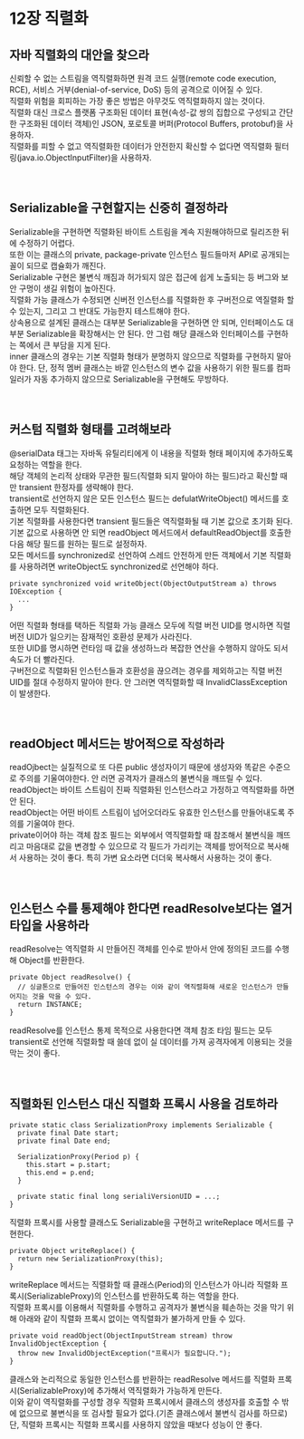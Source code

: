 # 12장 직렬화
## 자바 직렬화의 대안을 찾으라
신뢰할 수 없는 스트림을 역직렬화하면 원격 코드 실행(remote code execution, RCE), 서비스 거부(denial-of-service, DoS) 등의 공격으로 이어질 수 있다.</br>
직렬화 위험을 회피하는 가장 좋은 방법은 아무것도 역직렬화하지 않는 것이다.</br>
직렬화 대신 크로스 플랫폼 구조화된 데이터 표현(속성-값 쌍의 집합으로 구성되고 간단한 구조화된 데이터 객체)인 JSON, 포로토콜 버퍼(Protocol Buffers, protobuf)을 사용하자.</br>
직렬화를 피할 수 없고 역직렬화한 데이터가 안전한지 확신할 수 없다면 역직렬화 필터링(java.io.ObjectInputFilter)을 사용하자.</br>
</br></br>

## Serializable을 구현할지는 신중히 결정하라
Serializable을 구현하면 직렬화된 바이트 스트림을 계속 지원해야하므로 릴리즈한 뒤에 수정하기 어렵다.</br>
또한 이는 클래스의 private, package-private 인스턴스 필드들마저 API로 공개되는 꼴이 되므로 캡슐화가 깨진다.</br>
Serializable 구현은 불변식 깨짐과 허가되지 않은 접근에 쉽게 노출되는 등 버그와 보안 구멍이 생길 위험이 높아진다.</br>
직렬화 가능 클래스가 수정되면 신버전 인스턴스를 직렬화한 후 구버전으로 역질렬화 할 수 있는지, 그리고 그 반대도 가능한지 테스트해야 한다.</br>
상속용으로 설계된 클래스는 대부분 Serializable을 구현하면 안 되며, 인터페이스도 대부분 Serializable을 확장해서는 안 된다. 안 그럼 해당 클래스와 인터페이스를 구현하는 쪽에서 큰 부담을 지게 된다.</br>
inner 클래스의 경우는 기본 직렬화 형태가 분명하지 않으므로 직렬화를 구현하지 말아야 한다. 단, 정적 멤버 클래스는 바깥 인스턴스의 변수 값을 사용하기 위한 필드를 컴파일러가 자동 추가하지 않으므로 Serializable을 구현해도 무방하다.</br>
</br></br>

## 커스텀 직렬화 형태를 고려해보라
@serialData 태그는 자바독 유틸리티에게 이 내용을 직렬화 형태 페이지에 추가하도록 요청하는 역할을 한다.</br>
해당 객체의 논리적 상태와 무관한 필드(직렬화 되지 말아야 하는 필드)라고 확신할 때만 transient 한정자를 생략해야 한다.</br>
transient로 선언하지 않은 모든 인스턴스 필드는 defulatWriteObject() 메서드를 호출하면 모두 직렬화된다.</br>
기본 직렬화를 사용한다면 transient 필드들은 역직렬화될 때 기본 값으로 초기화 된다.</br>
기본 값으로 사용하면 안 되면 readObject 메서드에서 defaultReadObject를 호출한 다음 해당 필드를 원하는 필드로 설정하자.</br>
모든 메서드를 synchronized로 선언하여 스레드 안전하게 만든 객체에서 기본 직렬화를 사용하려면 writeObject도 synchronized로 선언해야 하다.</br>

```
private synchronized void writeObject(ObjectOutputStream a) throws IOException {
  ...
}
```

어떤 직렬화 형태를 택하든 직렬화 가능 클래스 모두에 직렬 버전 UID를 명시하면 직렬 버전 UID가 일으키는 잠재적인 호환성 문제가 사라진다.</br>
또한 UID를 명시하면 런타임 때 값을 생성하느라 복잡한 연산을 수행하지 않아도 되서 속도가 더 빨라진다.</br>
구버전으로 직렬화된 인스턴스들과 호환성을 끊으려는 경우를 제외하고는 직렬 버전 UID를 절대 수정하지 말아야 한다. 안 그러면 역직렬화할 때 InvalidClassException이 발생한다.</br>
</br></br>

## readObject 메서드는 방어적으로 작성하라
readOjbect는 실질적으로 또 다른 public 생성자이기 때문에 생성자와 똑같은 수준으로 주의를 기울여야한다. 안 러면 공격자가 클래스의 불변식을 깨뜨릴 수 있다.</br>
readObject는 바이트 스트림이 진짜 직렬화된 인스턴스라고 가정하고 역직렬화를 하면 안 된다.</br>
readObject는 어떤 바이트 스트림이 넘어오더라도 유효한 인스턴스를 만들어내도록 주의를 기울여야 한다.</br>
private이어야 하는 객체 참조 필드는 외부에서 역직렬화할 때 참조해서 불변식을 깨뜨리고 마음대로 값을 변경할 수 있으므로 각 필드가 가리키는 객체를 방어적으로 복사해서 사용하는 것이 좋다. 특히 가변 요소라면 더더욱 복사해서 사용하는 것이 좋다.</br>
</br></br>

## 인스턴스 수를 통제해야 한다면 readResolve보다는 열거 타입을 사용하라
readResolve는 역직렬화 시 만들어진 객체를 인수로 받아서 안에 정의된 코드를 수행해 Object를 반환한다.</br>

```
private Object readResolve() {
  // 싱글톤으로 만들어진 인스턴스의 경우는 이와 같이 역직렬화해 새로운 인스턴스가 만들어지는 것을 막을 수 있다.
  return INSTANCE;
}
```

readResolve를 인스턴스 통제 목적으로 사용한다면 객체 참조 타임 필드는 모두 transient로 선언해 직렬화할 때 쓸데 없이 실 데이터를 가져 공격자에게 이용되는 것을 막는 것이 좋다.</br>
</br></br>

## 직렬화된 인스턴스 대신 직렬화 프록시 사용을 검토하라
```
private static class SerializationProxy implements Serializable {
  private final Date start;
  private final Date end;
  
  SerializationProxy(Period p) {
    this.start = p.start;
    this.end = p.end;
  }
  
  private static final long serialiVersionUID = ...;
}
```

직렬화 프록시를 사용할 클래스도 Serializable을 구현하고 writeReplace 메서드를 구현한다.</br>

```
private Object writeReplace() {
  return new SerializationProxy(this);
}
```

writeReplace 메서드는 직렬화할 때 클래스(Period)의 인스턴스가 아니라 직렬화 프록시(SerializableProxy)의 인스턴스를 반환하도록 하는 역할을 한다.</br>
직렬화 프록시를 이용해서 직렬화를 수행하고 공격자가 불변식을 훼손하는 것을 막기 위해 아래와 같이 직렬화 프록시 없이는 역직렬화가 불가하게 만들 수 있다.</br>

```
private void readObject(ObjectInputStream stream) throw InvalidObjectException {
  throw new InvalidObjectException("프록시가 필요합니다.");
}
```

클래스와 논리적으로 동일한 인스턴스를 반환하는 readResolve 메서드를 직렬화 프록시(SerializableProxy)에 추가해서 역직렬화가 가능하게 만든다.</br>
이와 같이 역직렬화를 구성할 경우 직렬화 프록시에서 클래스의 생성자를 호출할 수 밖에 없으므로 불변식을 또 검사할 필요가 없다.(기존 클래스에서 불변식 검사를 하므로)</br>
단, 직렬화 프록시는 직렬화 프록시를 사용하지 않았을 때보다 성능이 안 좋다.</br>
</br></br></br></br>
